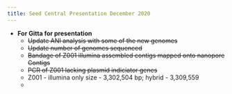 ```yaml
---
title: Seed Central Presentation December 2020
---
```


- **For Gitta for presentation**
	- ~~Update ANI analysis with some of the new genomes~~
	- ~~Update number of genomes sequenced~~
	- ~~Bandage of Z001 illumina assembled contigs mapped onto nanopore Contigs~~
	- ~~PCR of Z001 lacking plasmid indiciator genes~~
	- Z001 - illumina only size - 3,302,504 bp; hybrid - 3,309,559
	-